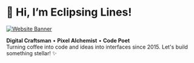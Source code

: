 # 👋 Hi, I’m Eclipsing Lines!

[![Website Banner](https://eclipsinglines.github.io/assets/images/banner.png)](https://eclipsinglines.github.io)

**Digital Craftsman** • **Pixel Alchemist** • **Code Poet**  
Turning coffee into code and ideas into interfaces since 2015. Let's build something stellar! ✨
